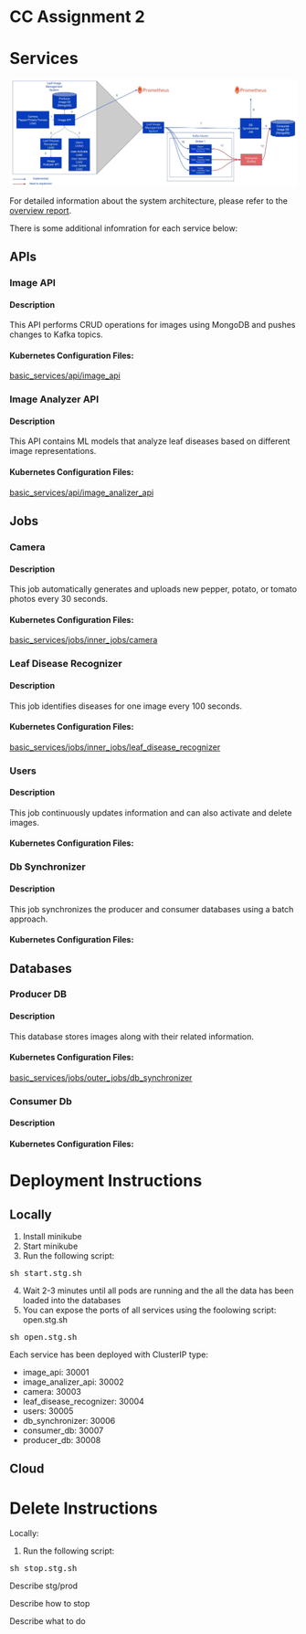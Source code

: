 # CC Assignment 2

# Services

![The entire system](images/2023.10.09%20-%201.jpg)

For detailed information about the system architecture, please refer to the [overview report](report/cc_assignment_2_overview.pdf).

There is some additional infomration for each service below:

## APIs

### Image API

#### Description

This API performs CRUD operations for images using MongoDB and pushes changes to Kafka topics.

#### Kubernetes Configuration Files:

[basic_services/api/image_api](basic_services/api/image_api)

### Image Analyzer API

#### Description

This API contains ML models that analyze leaf diseases based on different image representations.

#### Kubernetes Configuration Files:

[basic_services/api/image_analizer_api](basic_services/api/image_analizer_api)

## Jobs

### Camera

#### Description

This job automatically generates and uploads new pepper, potato, or tomato photos every 30 seconds.

#### Kubernetes Configuration Files:

[basic_services/jobs/inner_jobs/camera](basic_services/jobs/inner_jobs/camera)

### Leaf Disease Recognizer

#### Description

This job identifies diseases for one image every 100 seconds.

#### Kubernetes Configuration Files:

[basic_services/jobs/inner_jobs/leaf_disease_recognizer](basic_services/jobs/inner_jobs/leaf_disease_recognizer)

### Users

#### Description

This job continuously updates information and can also activate and delete images.

#### Kubernetes Configuration Files:

### Db Synchronizer

#### Description

This job synchronizes the producer and consumer databases using a batch approach.

#### Kubernetes Configuration Files:

## Databases

### Producer DB

#### Description

This database stores images along with their related information.

#### Kubernetes Configuration Files:

[basic_services/jobs/outer_jobs/db_synchronizer](basic_services/jobs/outer_jobs/db_synchronizer)

### Consumer Db

#### Description

#### Kubernetes Configuration Files:

# Deployment Instructions

## Locally

1. Install minikube
2. Start minikube
3. Run the following script:

<pre>
sh start.stg.sh
</pre>

4. Wait 2-3 minutes until all pods are running and the all the data has been loaded into the databases
5. You can expose the ports of all services using the foolowing script: open.stg.sh

<pre>
sh open.stg.sh
</pre>

Each service has been deployed with ClusterIP type:

- image_api: 30001
- image_analizer_api: 30002
- camera: 30003
- leaf_disease_recognizer: 30004
- users: 30005
- db_synchronizer: 30006
- consumer_db: 30007
- producer_db: 30008

## Cloud

#

# Delete Instructions

Locally:

1. Run the following script:

<pre>
sh stop.stg.sh
</pre>

Describe stg/prod

Describe how to stop

Describe what to do
